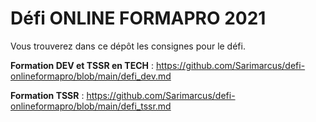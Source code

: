 # Défi ONLINE FORMAPRO 2021
Vous trouverez dans ce dépôt les consignes pour le défi.

**Formation DEV et TSSR en TECH** : https://github.com/Sarimarcus/defi-onlineformapro/blob/main/defi_dev.md

**Formation TSSR** : https://github.com/Sarimarcus/defi-onlineformapro/blob/main/defi_tssr.md
